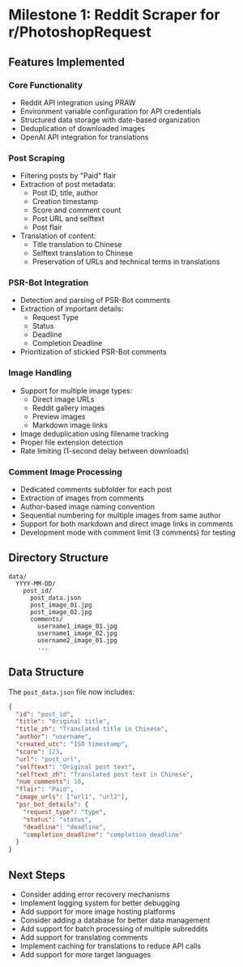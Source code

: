 # Milestone 1: Reddit Scraper for r/PhotoshopRequest

## Features Implemented

### Core Functionality
- Reddit API integration using PRAW
- Environment variable configuration for API credentials
- Structured data storage with date-based organization
- Deduplication of downloaded images
- OpenAI API integration for translations

### Post Scraping
- Filtering posts by "Paid" flair
- Extraction of post metadata:
  - Post ID, title, author
  - Creation timestamp
  - Score and comment count
  - Post URL and selftext
  - Post flair
- Translation of content:
  - Title translation to Chinese
  - Selftext translation to Chinese
  - Preservation of URLs and technical terms in translations

### PSR-Bot Integration
- Detection and parsing of PSR-Bot comments
- Extraction of important details:
  - Request Type
  - Status
  - Deadline
  - Completion Deadline
- Prioritization of stickied PSR-Bot comments

### Image Handling
- Support for multiple image types:
  - Direct image URLs
  - Reddit gallery images
  - Preview images
  - Markdown image links
- Image deduplication using filename tracking
- Proper file extension detection
- Rate limiting (1-second delay between downloads)

### Comment Image Processing
- Dedicated comments subfolder for each post
- Extraction of images from comments
- Author-based image naming convention
- Sequential numbering for multiple images from same author
- Support for both markdown and direct image links in comments
- Development mode with comment limit (3 comments) for testing

## Directory Structure
```
data/
  YYYY-MM-DD/
    post_id/
      post_data.json
      post_image_01.jpg
      post_image_02.jpg
      comments/
        username1_image_01.jpg
        username1_image_02.jpg
        username2_image_01.jpg
        ...
```

## Data Structure
The `post_data.json` file now includes:
```json
{
  "id": "post_id",
  "title": "Original title",
  "title_zh": "Translated title in Chinese",
  "author": "username",
  "created_utc": "ISO timestamp",
  "score": 123,
  "url": "post_url",
  "selftext": "Original post text",
  "selftext_zh": "Translated post text in Chinese",
  "num_comments": 10,
  "flair": "Paid",
  "image_urls": ["url1", "url2"],
  "psr_bot_details": {
    "request_type": "type",
    "status": "status",
    "deadline": "deadline",
    "completion_deadline": "completion_deadline"
  }
}
```

## Next Steps
- Consider adding error recovery mechanisms
- Implement logging system for better debugging
- Add support for more image hosting platforms
- Consider adding a database for better data management
- Add support for batch processing of multiple subreddits
- Add support for translating comments
- Implement caching for translations to reduce API calls
- Add support for more target languages 